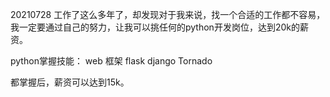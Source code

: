 20210728
工作了这么多年了，却发现对于我来说，找一个合适的工作都不容易，我一定要通过自己的努力，让我可以挑任何的python开发岗位，达到20k的薪资。

python掌握技能：
web 框架
flask django Tornado

都掌握后，薪资可以达到15k。

<!--stackedit_data:
eyJoaXN0b3J5IjpbLTE5NTE2MjM5ODddfQ==
-->